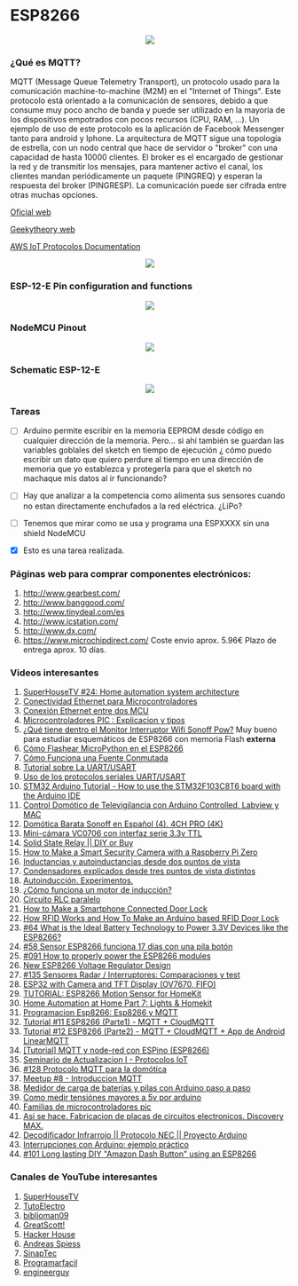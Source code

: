 # ESP8266
<p align="center" ><img src="https://github.com/icastillejogomez/ESP8266/blob/master/NodeMCU_12_E_picture.jpg"></p>

### ¿Qué es MQTT?

MQTT (Message Queue Telemetry Transport), un protocolo usado para la comunicación machine-to-machine (M2M) en el "Internet of Things". Este protocolo está orientado a la comunicación de sensores, debido a que consume muy poco ancho de banda y puede ser utilizado en la mayoría de los dispositivos empotrados con pocos recursos (CPU, RAM, …). Un ejemplo de uso de este protocolo es la aplicación de Facebook Messenger tanto para android y Iphone. La arquitectura de MQTT sigue una topología de estrella, con un nodo central que hace de servidor o "broker" con una capacidad de hasta 10000 clientes. El broker es el encargado de gestionar la red y de transmitir los mensajes, para mantener activo el canal, los clientes mandan periódicamente un paquete (PINGREQ) y esperan la respuesta del broker (PINGRESP). La comunicación puede ser cifrada entre otras muchas opciones.

[Oficial web](mqtt.org)

[Geekytheory web](https://geekytheory.com/que-es-mqtt)

[AWS IoT Protocolos Documentation](https://docs.aws.amazon.com/es_es/iot/latest/developerguide/protocols.html)

<p align="center" ><img src="https://geekytheory.com/wp-content/uploads/2015/05/topologia.png"></p>

### ESP-12-E Pin configuration and functions

<p align="center" ><img src="https://github.com/icastillejogomez/ESP8266/blob/master/esp-12_pindef.png"></p>

### NodeMCU Pinout

<p align="center" ><img src="https://github.com/icastillejogomez/ESP8266/blob/master/nodemcu_pins.png"></p>

### Schematic ESP-12-E

<p align="center" ><img src="https://github.com/icastillejogomez/ESP8266/blob/master/schematic_esp-12e.png"></p>

### Tareas

- [ ] Arduino permite escribir en la memoria EEPROM desde código en cualquier dirección de la memoria. Pero... si ahí también se guardan las variables goblales del sketch en tiempo de ejecución ¿ cómo puedo escribir un dato que quiero perdure al tiempo en una dirección de memoria que yo establezca y protegerla para que el sketch no machaque mis datos al ir funcionando?

- [ ] Hay que analizar a la competencia como alimenta sus sensores cuando no estan directamente enchufados a la red eléctrica. ¿LiPo?

- [ ] Tenemos que mirar como se usa y programa una ESPXXXX sin una shield NodeMCU

- [x] Esto es una tarea realizada.

### Páginas web para comprar componentes electrónicos:

1. http://www.gearbest.com/
2. http://www.banggood.com/
3. http://www.tinydeal.com/es
4. http://www.icstation.com/
5. http://www.dx.com/
5. https://www.microchipdirect.com/ Coste envio aprox. 5.96€ Plazo de entrega aprox. 10 días.

### Videos interesantes

1. [SuperHouseTV #24: Home automation system architecture](https://www.youtube.com/watch?v=vL54JfldB4Y)
2. [Conectividad Ethernet para Microcontroladores](https://www.youtube.com/watch?v=1yh8d4ocX64)
3. [Conexión Ethernet entre dos MCU](https://www.youtube.com/watch?v=zVTO4wj2UCA)
4. [Microcontroladores PIC : Explicacion y tipos](https://www.youtube.com/watch?v=pgUAigz_UXo)
5. [¿Qué tiene dentro el Monitor Interruptor Wifi Sonoff Pow?](https://www.youtube.com/watch?v=I2yDMbnsstg) Muy bueno para estudiar esquemáticos de ESP8266 con memoria Flash **externa**
6. [Cómo Flashear MicroPython en el ESP8266](https://www.youtube.com/watch?v=6GDvGe1D_0I)
7. [Cómo Funciona una Fuente Conmutada](https://www.youtube.com/watch?v=nT3KajChQuA)
8. [Tutorial sobre La UART/USART](https://www.youtube.com/watch?v=dGDaWapeaw4)
9. [Uso de los protocolos seriales UART/USART](https://www.youtube.com/watch?v=hrlXZzTca6M)
10. [STM32 Arduino Tutorial - How to use the STM32F103C8T6 board with the Arduino IDE](https://www.youtube.com/watch?v=K-jYSysmw9w)
11. [Control Domótico de Televigilancia con Arduino Controlled, Labview y MAC](https://www.youtube.com/watch?v=0Scb8qG2V-Y)
12. [Domótica Barata Sonoff en Español (4). 4CH PRO (4K)](https://www.youtube.com/watch?v=5eO1B4YzFeg)
13. [Mini-cámara VC0706 con interfaz serie 3.3v TTL](https://www.youtube.com/watch?v=28Eoqpn_GRY)
14. [Solid State Relay || DIY or Buy](https://www.youtube.com/watch?v=2UtL2uAYCUA)
15. [How to Make a Smart Security Camera with a Raspberry Pi Zero](https://www.youtube.com/watch?v=Y2QFu-tTvTI)
16. [Inductancias y autoinductancias desde dos puntos de vista](https://www.youtube.com/watch?v=3Pynb1cRaf8)
17. [Condensadores explicados desde tres puntos de vista distintos](https://www.youtube.com/watch?v=XnojEItGA2U)
18. [Autoinducción. Experimentos.](https://www.youtube.com/watch?v=08K8oXa9Qa8)
19. [¿Cómo funciona un motor de inducción?](https://www.youtube.com/watch?v=OlTDyL6ZPOY)
20. [Circuito RLC paralelo](https://www.youtube.com/watch?v=cmdr2vfETfU)
21. [How to Make a Smartphone Connected Door Lock](https://www.youtube.com/watch?v=bAcK80fm1_0)
22. [How RFID Works and How To Make an Arduino based RFID Door Lock](https://www.youtube.com/watch?v=QSx778Gr6Y4)
23. [#64 What is the Ideal Battery Technology to Power 3.3V Devices like the ESP8266?](https://www.youtube.com/watch?v=heD1zw3bMhw)
24. [#58 Sensor ESP8266 funciona 17 días con una pila botón](https://www.youtube.com/watch?v=IYuYTfO6iOs)
25. [#091 How to properly power the ESP8266 modules](https://www.youtube.com/watch?v=wf_msvWv1jk)
26. [New ESP8266 Voltage Regulator Design](https://www.youtube.com/watch?v=J66_8P043ko)
27. [#135 Sensores Radar / Interruptores: Comparaciones y test](https://www.youtube.com/watch?v=9WiJJgIi3W0)
28. [ESP32 with Camera and TFT Display (OV7670, FIFO)](https://www.youtube.com/watch?v=v_8XifFcpaI)
29. [TUTORIAL: ESP8266 Motion Sensor for HomeKit](https://www.youtube.com/watch?v=wA10w_zZ-Mo)
30. [Home Automation at Home Part 7: Lights & Homekit](https://www.youtube.com/watch?v=4jq-FLmUCP8)
31. [Programacion Esp8266: Esp8266 y MQTT](https://www.youtube.com/watch?v=LfWJC-AZBaU)
32. [Tutorial #11 ESP8266 (Parte1) - MQTT + CloudMQTT](https://www.youtube.com/watch?v=MD2pw21HAA8)
33. [Tutorial #12 ESP8266 (Parte2) - MQTT + CloudMQTT + App de Android LinearMQTT](https://www.youtube.com/watch?v=MuTaFhuMdAo)
34. [[Tutorial] MQTT y node-red con ESPino (ESP8266)](https://www.youtube.com/watch?v=2Ii-sJRL7oA)
35. [Seminario de Actualizacion I - Protocolos IoT](https://www.youtube.com/watch?v=9QVHpgcF0yU)
36. [#128 Protocolo MQTT para la domótica](https://www.youtube.com/watch?v=RVccNv3CXc8)
37. [Meetup #8 - Introduccion MQTT](https://www.youtube.com/watch?v=J39kKnJLTRU)
38. [Medidor de carga de baterías y pilas con Arduino paso a paso](https://www.youtube.com/watch?v=mBp5NaivDGk)
39. [Como medir tensiónes mayores a 5v por arduino](https://www.youtube.com/watch?v=nW30cV6_I5o)
40. [Familias de microcontroladores pic](https://www.youtube.com/watch?v=j4Kds3unZIo)
41. [Asi se hace. Fabricacion de placas de circuitos electronicos. Discovery MAX.](https://www.youtube.com/watch?v=LqaRELYZ1yE)
42. [Decodificador Infrarrojo || Protocolo NEC || Proyecto Arduino](https://www.youtube.com/watch?v=QujD8Lo7-3Q)
43. [Interrupciones con Arduino: ejemplo práctico](https://www.youtube.com/watch?v=J4wzZzbryHM)
44. [#101 Long lasting DIY "Amazon Dash Button" using an ESP8266](https://www.youtube.com/watch?v=nbMfb0dIvYc)

### Canales de YouTube interesantes

1. [SuperHouseTV](https://www.youtube.com/channel/UC75HTMhqVZs0sPOMTMQqI9g)
2. [TutoElectro](https://www.youtube.com/channel/UC-sYiyzPbjIGW8wMye9tbIw)
3. [biblioman09](https://www.youtube.com/channel/UC9OHtNnklTrMj9pDu4XiVRQ)
4. [GreatScott!](https://www.youtube.com/channel/UC6mIxFTvXkWQVEHPsEdflzQ)
5. [Hacker House](https://www.youtube.com/channel/UCEcNXmr7DYq1XxpWHSxaN0w)
6. [Andreas Spiess](https://www.youtube.com/channel/UCu7_D0o48KbfhpEohoP7YSQ)
7. [SinapTec](https://www.youtube.com/channel/UC8o-svyM8REGaJknduXI74Q)
8. [Programarfacil](https://www.youtube.com/channel/UCSGPM_kJJ6jiTG4_y_mJXLA)
9. [engineerguy](https://www.youtube.com/channel/UC2bkHVIDjXS7sgrgjFtzOXQ)
